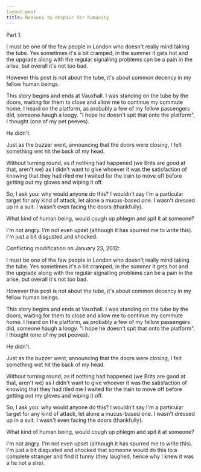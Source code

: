 ```yaml
---
layout:post
title: Reasons to despair for humanity
---
```


Part 1.

I must be one of the few people in London who doesn't really mind taking the tube. Yes sometimes it's a bit cramped, in the summer it gets hot and the upgrade along with the regular signalling problems can be a pain in the arise, but overall it's not too bad.

However this post is not about the tube, it's about common decency in my fellow human beings.

This story begins and ends at Vauxhall. I was standing on the tube by the doors, waiting for them to close and allow me to continue my commute home. I heard on the platform, as probably a few of my fellow passengers did, someone haugh a loogy. "I hope he doesn't spit that onto the platform", I thought (one of my pet peeves).

He didn't.

Just as the buzzer went, announcing that the doors were closing, I felt something wet hit the back of my head.

Without turning round, as if nothing had happened (we Brits are good at that, aren't we) as I didn't want to give whoever it was the satisfaction of knowing that they had riled me I waited for the train to move off before getting out my gloves and wiping it off.

So, I ask you: why would anyone do this? I wouldn't say I'm a particular target for any kind of attack, let alone a mucus-based one. I wasn't dressed up in a suit. I wasn't even facing the doors (thankfully).

What kind of human being, would cough up phlegm and spit it at someone?

I'm not angry. I'm not even upset (although it has spurred me to write this). I'm just a bit disgusted and shocked. 

Conflicting modification on January 23, 2012:

I must be one of the few people in London who doesn't really mind taking the tube. Yes sometimes it's a bit cramped, in the summer it gets hot and the upgrade along with the regular signalling problems can be a pain in the arise, but overall it's not too bad.

However this post is not about the tube, it's about common decency in my fellow human beings.

This story begins and ends at Vauxhall. I was standing on the tube by the doors, waiting for them to close and allow me to continue my commute home. I heard on the platform, as probably a few of my fellow passengers did, someone haugh a loogy. "I hope he doesn't spit that onto the platform", I thought (one of my pet peeves).

He didn't.

Just as the buzzer went, announcing that the doors were closing, I felt something wet hit the back of my head.

Without turning round, as if nothing had happened (we Brits are good at that, aren't we) as I didn't want to give whoever it was the satisfaction of knowing that they had riled me I waited for the train to move off before getting out my gloves and wiping it off.

So, I ask you: why would anyone do this? I wouldn't say I'm a particular target for any kind of attack, let alone a mucus-based one. I wasn't dressed up in a suit. I wasn't even facing the doors (thankfully).

What kind of human being, would cough up phlegm and spit it at someone?

I'm not angry. I'm not even upset (although it has spurred me to write this). I'm just a bit disgusted and shocked that someone would do this to a complete stranger and find it funny (they laughed, hence why I knew it was a he not a she).